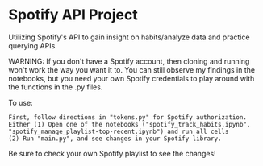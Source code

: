 # Spotify API Project
Utilizing Spotify's API to gain insight on habits/analyze data and practice querying APIs.

WARNING: If you don't have a Spotify account, then cloning and running won't work the way you want it to. You can still observe my findings in the notebooks, but you need your own Spotify credentials to play around with the functions in the .py files.

To use:
  
	First, follow directions in "tokens.py" for Spotify authorization.
 	Either (1) Open one of the notebooks ("spotify_track_habits.ipynb", "spotify_manage_playlist-top-recent.ipynb") and run all cells
 	(2) Run "main.py", and see changes in your Spotify library.

Be sure to check your own Spotify playlist to see the changes!
